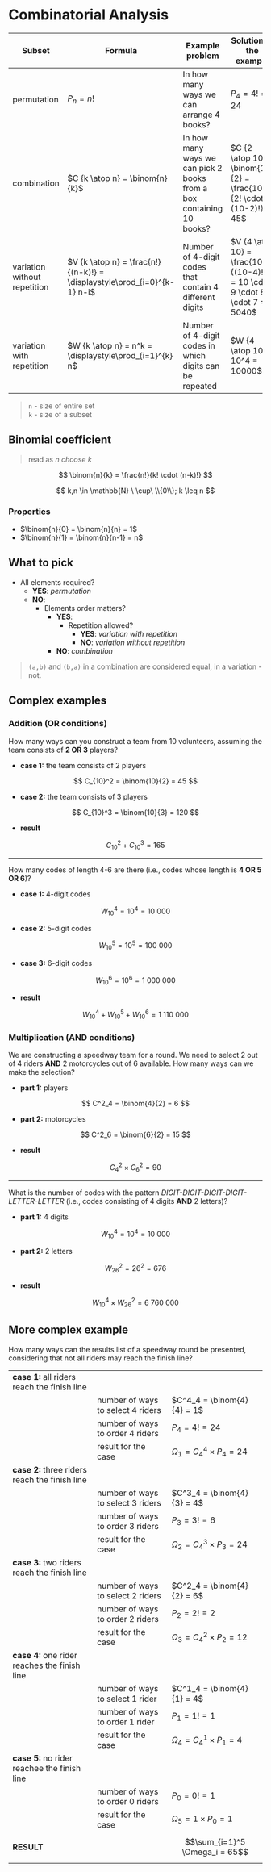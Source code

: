 # Combinatorial Analysis

| Subset | Formula | Example problem | Solution to the example |
|--|--|--|--|
| permutation | $P_n = n!$ | In how many ways we can arrange 4 books? | $P_4 = 4! = 24$ |
| combination | $C {k \atop n} = \binom{n}{k}$ | In how many ways we can pick 2 books from a box containing 10 books? | $C {2 \atop 10} = \binom{10}{2} = \frac{10!}{2! \cdot (10-2)!} = 45$ | 
| variation without repetition | $V {k \atop n} = \frac{n!}{(n-k)!} = \displaystyle\prod_{i=0}^{k-1} n-i$ | Number of 4-digit codes that contain 4 different digits | $V {4 \atop 10} = \frac{10!}{(10-4)!} = 10 \cdot 9 \cdot 8 \cdot 7 = 5040$ |
| variation with repetition | $W {k \atop n} = n^k = \displaystyle\prod_{i=1}^{k} n$ | Number of 4-digit codes in which digits can be repeated | $W {4 \atop 10} = 10^4 = 10000$ |

> `n` - size of entire set  
> `k` - size of a subset

## Binomial coefficient

> read as _n choose k_

$$
\binom{n}{k} = \frac{n!}{k! \cdot (n-k)!}
$$

$$
k,n \in \mathbb{N} \ \cup\ \\{0\\};
k \leq n
$$

### Properties

- $\binom{n}{0} = \binom{n}{n} = 1$
- $\binom{n}{1} = \binom{n}{n-1} = n$

## What to pick

- All elements required?
  - **YES**: _permutation_
  - **NO**:
    - Elements order matters?
      - **YES**:
        - Repetition allowed?
          - **YES**: _variation with repetition_
          - **NO**: _variation without repetition_
      - **NO**: _combination_

> `(a,b)` and `(b,a)` in a combination are considered equal, in a variation - not.

## Complex examples

### Addition (OR conditions)

How many ways can you construct a team from 10 volunteers, assuming the team consists of **2 OR 3** players?

- **case 1:** the team consists of 2 players

$$
C_{10}^2 = \binom{10}{2} = 45
$$

- **case 2:** the team consists of 3 players

$$
C_{10}^3 = \binom{10}{3} = 120
$$

- **result**

$$
C^2_{10} + C^3_{10} = 165
$$

----

How many codes of length 4-6 are there (i.e., codes whose length is **4 OR 5 OR 6**)?

- **case 1:** 4-digit codes

$$
W^4_{10} = 10^4 = 10\ 000
$$

- **case 2:** 5-digit codes


$$
W^5_{10} = 10^5 = 100\ 000
$$

- **case 3:** 6-digit codes

$$
W^6_{10} = 10^6 = 1\ 000\ 000
$$

- **result**

$$
W^4_{10} + W^5_{10} + W^6_{10} = 1\ 110\ 000
$$

### Multiplication (AND conditions)

We are constructing a speedway team for a round. We need to select 2 out of 4 riders **AND** 2 motorcycles out of 6 available. How many ways can we make the selection?

- **part 1:** players

$$
C^2_4 = \binom{4}{2} = 6
$$

- **part 2:** motorcycles

$$
C^2_6 = \binom{6}{2} = 15
$$

- **result**

$$
C^2_4 \times C^2_6 = 90
$$

----

What is the number of codes with the pattern _DIGIT-DIGIT-DIGIT-DIGIT-LETTER-LETTER_ (i.e., codes consisting of 4 digits **AND** 2 letters)?

- **part 1:** 4 digits

$$
W^4_{10} = 10^4 = 10\ 000
$$

- **part 2:** 2 letters

$$
W^2_{26} = 26^2 = 676
$$

- **result**

$$
W^4_{10} \times W^2_{26} = 6\ 760\ 000
$$

## More complex example

How many ways can the results list of a speedway round be presented, considering that not all riders may reach the finish line?

|  |  |  |
|--|--|--|
| **case 1:** all riders reach the finish line | | |
|  | number of ways to select 4 riders | $C^4_4 = \binom{4}{4} = 1$ |
|  | number of ways to order 4 riders | $P_4 = 4! = 24$ |
|  | result for the case | $\Omega_1 = C^4_4 \times P_4 = 24$ |
| **case 2:** three riders reach the finish line | | |
|  | number of ways to select 3 riders | $C^3_4 = \binom{4}{3} = 4$ |
|  | number of ways to order 3 riders | $P_3 = 3! = 6$ |
|  | result for the case | $\Omega_2 = C^3_4 \times P_3 = 24$ |
| **case 3:** two riders reach the finish line | | |
|  | number of ways to select 2 riders | $C^2_4 = \binom{4}{2} = 6$ |
|  | number of ways to order 2 riders | $P_2 = 2! = 2$ |
|  | result for the case | $\Omega_3 = C^2_4 \times P_2 = 12$ |
| **case 4:** one rider reaches the finish line | | |
|  | number of ways to select 1 rider | $C^1_4 = \binom{4}{1} = 4$ |
|  | number of ways to order 1 rider | $P_1 = 1! = 1$ |
|  | result for the case | $\Omega_4 = C^1_4 \times P_1 = 4$ |
| **case 5:** no rider reachee the finish line | | |
|  | number of ways to order 0 riders | $P_0 = 0! = 1$ |
|  | result for the case | $\Omega_5 = 1 \times P_0 = 1$ |
| **RESULT** |  | $$\sum_{i=1}^5 \Omega_i = 65$$ |
